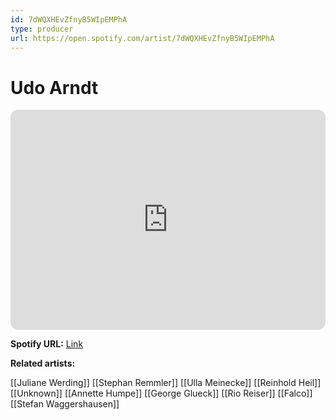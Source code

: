 ```yaml
---
id: 7dWQXHEvZfnyB5WIpEMPhA
type: producer
url: https://open.spotify.com/artist/7dWQXHEvZfnyB5WIpEMPhA
---
```

# Udo Arndt

<iframe style="border-radius:12px" src="https://open.spotify.com/embed/artist/7dWQXHEvZfnyB5WIpEMPhA" width="100%" height="352" frameBorder="0" allowfullscreen="" allow="autoplay; clipboard-write; encrypted-media; fullscreen; picture-in-picture" loading="lazy"></iframe>

**Spotify URL:** [Link](https://open.spotify.com/artist/7dWQXHEvZfnyB5WIpEMPhA)

**Related artists:**

[[Juliane Werding]]
[[Stephan Remmler]]
[[Ulla Meinecke]]
[[Reinhold Heil]]
[[Unknown]]
[[Annette Humpe]]
[[George Glueck]]
[[Rio Reiser]]
[[Falco]]
[[Stefan Waggershausen]]
